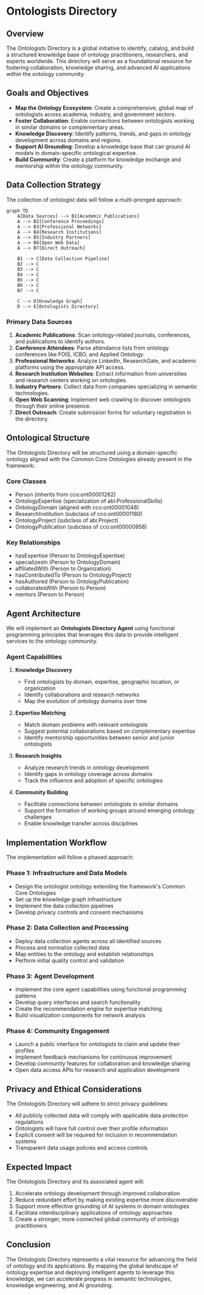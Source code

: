 # Ontologists Directory

## Overview

The Ontologists Directory is a global initiative to identify, catalog, and build a structured knowledge base of ontology practitioners, researchers, and experts worldwide. This directory will serve as a foundational resource for fostering collaboration, knowledge sharing, and advanced AI applications within the ontology community.

## Goals and Objectives

- **Map the Ontology Ecosystem**: Create a comprehensive, global map of ontologists across academia, industry, and government sectors.
- **Foster Collaboration**: Enable connections between ontologists working in similar domains or complementary areas.
- **Knowledge Discovery**: Identify patterns, trends, and gaps in ontology development across domains and regions.
- **Support AI Grounding**: Develop a knowledge base that can ground AI models in domain-specific ontological expertise.
- **Build Community**: Create a platform for knowledge exchange and mentorship within the ontology community.

## Data Collection Strategy

The collection of ontologist data will follow a multi-pronged approach:

```mermaid
graph TD
    A[Data Sources] --> B1[Academic Publications]
    A --> B2[Conference Proceedings]
    A --> B3[Professional Networks]
    A --> B4[Research Institutions]
    A --> B5[Industry Partners]
    A --> B6[Open Web Data]
    A --> B7[Direct Outreach]
    
    B1 --> C[Data Collection Pipeline]
    B2 --> C
    B3 --> C
    B4 --> C
    B5 --> C
    B6 --> C
    B7 --> C
    
    C --> D[Knowledge Graph]
    D --> E[Ontologists Directory]
```

### Primary Data Sources

1. **Academic Publications**: Scan ontology-related journals, conferences, and publications to identify authors.
2. **Conference Attendees**: Parse attendance lists from ontology conferences like FOIS, ICBO, and Applied Ontology.
3. **Professional Networks**: Analyze LinkedIn, ResearchGate, and academic platforms using the appropriate API access.
4. **Research Institution Websites**: Extract information from universities and research centers working on ontologies.
5. **Industry Partners**: Collect data from companies specializing in semantic technologies.
6. **Open Web Scanning**: Implement web crawling to discover ontologists through their online presence.
7. **Direct Outreach**: Create submission forms for voluntary registration in the directory.

## Ontological Structure

The Ontologists Directory will be structured using a domain-specific ontology aligned with the Common Core Ontologies already present in the framework:

### Core Classes
- Person (inherits from cco:ont00001262)
- OntologyExpertise (specialization of abi:ProfessionalSkills)
- OntologyDomain (aligned with cco:ont00001048)
- ResearchInstitution (subclass of cco:ont00001180)
- OntologyProject (subclass of abi:Project)
- OntologyPublication (subclass of cco:ont00000958)

### Key Relationships
- hasExpertise (Person to OntologyExpertise)
- specializesIn (Person to OntologyDomain)
- affiliatedWith (Person to Organization)
- hasContributedTo (Person to OntologyProject)
- hasAuthored (Person to OntologyPublication)
- collaboratesWith (Person to Person)
- mentors (Person to Person)

## Agent Architecture

We will implement an **Ontologists Directory Agent** using functional programming principles that leverages this data to provide intelligent services to the ontology community.


### Agent Capabilities

1. **Knowledge Discovery**
   - Find ontologists by domain, expertise, geographic location, or organization
   - Identify collaborations and research networks
   - Map the evolution of ontology domains over time

2. **Expertise Matching**
   - Match domain problems with relevant ontologists
   - Suggest potential collaborations based on complementary expertise
   - Identify mentorship opportunities between senior and junior ontologists

3. **Research Insights**
   - Analyze research trends in ontology development
   - Identify gaps in ontology coverage across domains
   - Track the influence and adoption of specific ontologies

4. **Community Building**
   - Facilitate connections between ontologists in similar domains
   - Support the formation of working groups around emerging ontology challenges
   - Enable knowledge transfer across disciplines

## Implementation Workflow

The implementation will follow a phased approach:

### Phase 1: Infrastructure and Data Models
- Design the ontologist ontology extending the framework's Common Core Ontologies
- Set up the knowledge graph infrastructure
- Implement the data collection pipelines
- Develop privacy controls and consent mechanisms

### Phase 2: Data Collection and Processing
- Deploy data collection agents across all identified sources
- Process and normalize collected data
- Map entities to the ontology and establish relationships
- Perform initial quality control and validation

### Phase 3: Agent Development
- Implement the core agent capabilities using functional programming patterns
- Develop query interfaces and search functionality
- Create the recommendation engine for expertise matching
- Build visualization components for network analysis

### Phase 4: Community Engagement
- Launch a public interface for ontologists to claim and update their profiles
- Implement feedback mechanisms for continuous improvement
- Develop community features for collaboration and knowledge sharing
- Open data access APIs for research and application development

## Privacy and Ethical Considerations

The Ontologists Directory will adhere to strict privacy guidelines:

- All publicly collected data will comply with applicable data protection regulations
- Ontologists will have full control over their profile information
- Explicit consent will be required for inclusion in recommendation systems
- Transparent data usage policies and access controls

## Expected Impact

The Ontologists Directory and its associated agent will:

1. Accelerate ontology development through improved collaboration
2. Reduce redundant effort by making existing expertise more discoverable
3. Support more effective grounding of AI systems in domain ontologies
4. Facilitate interdisciplinary applications of ontology approaches
5. Create a stronger, more connected global community of ontology practitioners

## Conclusion

The Ontologists Directory represents a vital resource for advancing the field of ontology and its applications. By mapping the global landscape of ontology expertise and deploying intelligent agents to leverage this knowledge, we can accelerate progress in semantic technologies, knowledge engineering, and AI grounding.
